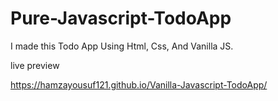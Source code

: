 # Pure-Javascript-TodoApp

I made this Todo App Using Html, Css, And Vanilla JS.

live preview

https://hamzayousuf121.github.io/Vanilla-Javascript-TodoApp/
